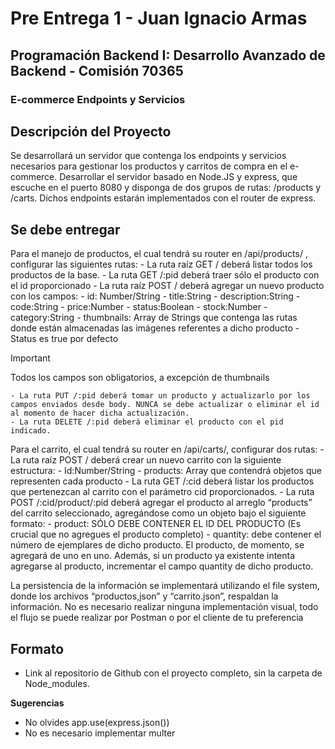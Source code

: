 # Pre Entrega 1 - Juan Ignacio Armas

## Programación Backend I: Desarrollo Avanzado de Backend - Comisión 70365

### E-commerce Endpoints y Servicios

## Descripción del Proyecto

Se desarrollará un servidor que contenga los endpoints y servicios necesarios para gestionar los productos y carritos de compra en el e-commerce. Desarrollar el servidor basado en Node.JS y express, que escuche en el puerto 8080 y disponga de dos grupos de rutas: /products y /carts. Dichos endpoints estarán implementados con el router de express.

## Se debe entregar

Para el manejo de productos, el cual tendrá su router en /api/products/ , configurar las siguientes rutas:
    - La ruta raíz GET / deberá listar todos los productos de la base.
    - La ruta GET /:pid deberá traer sólo el producto con el id proporcionado
    - La ruta raíz POST / deberá agregar un nuevo producto con los campos:
        - id: Number/String
        - title:String
        - description:String
        - code:String
        - price:Number
        - status:Boolean
        - stock:Number
        - category:String
        - thumbnails: Array de Strings que contenga las rutas donde están almacenadas las imágenes referentes a dicho producto
        - Status es true por defecto        
>[!IMPORTANT]
> Todos los campos son obligatorios, a excepción de thumbnails

    - La ruta PUT /:pid deberá tomar un producto y actualizarlo por los campos enviados desde body. NUNCA se debe actualizar o eliminar el id al momento de hacer dicha actualización.
    - La ruta DELETE /:pid deberá eliminar el producto con el pid indicado.

Para el carrito, el cual tendrá su router en /api/carts/, configurar dos rutas:
    - La ruta raíz POST / deberá crear un nuevo carrito con la siguiente estructura:
        - Id:Number/String
        - products: Array que contendrá objetos que representen cada producto
    - La ruta GET /:cid deberá listar los productos que pertenezcan al carrito con el parámetro cid proporcionados.
    - La ruta POST /:cid/product/:pid deberá agregar el producto al arreglo “products” del carrito seleccionado, agregándose como un objeto bajo el siguiente formato:
        - product: SÓLO DEBE CONTENER EL ID DEL PRODUCTO (Es crucial que no agregues el producto completo)
        - quantity: debe contener el número de ejemplares de dicho producto. El producto, de momento, se agregará de uno en uno. Además, si un producto ya existente intenta agregarse al producto, incrementar el campo quantity de dicho producto. 

La persistencia de la información se implementará utilizando el file system, donde los archivos “productos,json” y “carrito.json”, respaldan la información.
No es necesario realizar ninguna implementación visual, todo el flujo se puede realizar por Postman o por el cliente de tu preferencia


##  Formato
 - Link al repositorio de Github con el proyecto completo, sin la carpeta de Node_modules.

**Sugerencias**
 - No olvides app.use(express.json())
 - No es necesario implementar multer
